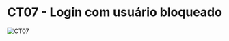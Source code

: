 

# CT07 - Login com usuário bloqueado

![CT07](https://github.com/user-attachments/assets/567bd08b-a025-4b1a-a0fa-434ec93aeb37)
